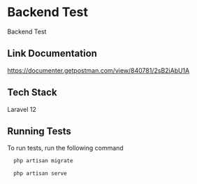 
# Backend Test

Backend Test

## Link Documentation


https://documenter.getpostman.com/view/840781/2sB2jAbU1A


## Tech Stack

Laravel 12


## Running Tests

To run tests, run the following command

```bash
  php artisan migrate
```

```bash
  php artisan serve
```

